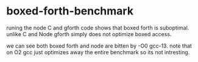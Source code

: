 # boxed-forth-benchmark
runing the node C and gforth code shows that boxed forth is suboptimal.
unlike C and Node gforth simply does not optimize boxed access.

we can see both boxed forth and node are bitten by -O0 gcc-13.
note that on O2 gcc just optimizes away the entire benchmark so its not intresting.